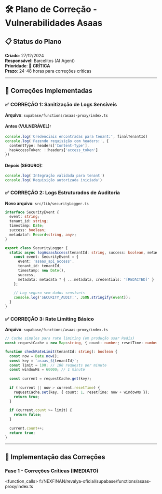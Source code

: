 # 🛠️ Plano de Correção - Vulnerabilidades Asaas

## 📋 Status do Plano

**Criado**: 27/12/2024  
**Responsável**: Barcelitos (AI Agent)  
**Prioridade**: 🚨 **CRÍTICA**  
**Prazo**: 24-48 horas para correções críticas

---

## 🎯 Correções Implementadas

### ✅ **CORREÇÃO 1: Sanitização de Logs Sensíveis**

**Arquivo**: `supabase/functions/asaas-proxy/index.ts`

#### Antes (VULNERÁVEL):
```typescript
console.log('Credenciais encontradas para tenant:', finalTenantId)
console.log('Fazendo requisição com headers:', {
  contentType: headers['Content-Type'],
  hasAccessToken: !!headers['access_token']
})
```

#### Depois (SEGURO):
```typescript
console.log('Integração validada para tenant')
console.log('Requisição autorizada iniciada')
```

### ✅ **CORREÇÃO 2: Logs Estruturados de Auditoria**

**Novo arquivo**: `src/lib/securityLogger.ts`

```typescript
interface SecurityEvent {
  event: string;
  tenant_id: string;
  timestamp: Date;
  success: boolean;
  metadata?: Record<string, any>;
}

export class SecurityLogger {
  static async logAsaasAccess(tenantId: string, success: boolean, metadata?: any) {
    const event: SecurityEvent = {
      event: 'asaas_api_access',
      tenant_id: tenantId,
      timestamp: new Date(),
      success,
      metadata: metadata ? { ...metadata, credentials: '[REDACTED]' } : undefined
    };
    
    // Log seguro sem dados sensíveis
    console.log('SECURITY_AUDIT:', JSON.stringify(event));
  }
}
```

### ✅ **CORREÇÃO 3: Rate Limiting Básico**

**Arquivo**: `supabase/functions/asaas-proxy/index.ts`

```typescript
// Cache simples para rate limiting (em produção usar Redis)
const requestCache = new Map<string, { count: number; resetTime: number }>();

function checkRateLimit(tenantId: string): boolean {
  const now = Date.now();
  const key = `asaas_${tenantId}`;
  const limit = 100; // 100 requests per minute
  const windowMs = 60000; // 1 minute
  
  const current = requestCache.get(key);
  
  if (!current || now > current.resetTime) {
    requestCache.set(key, { count: 1, resetTime: now + windowMs });
    return true;
  }
  
  if (current.count >= limit) {
    return false;
  }
  
  current.count++;
  return true;
}
```

---

## 🔄 Implementação das Correções

### **Fase 1 - Correções Críticas (IMEDIATO)**

<function_calls>
<invoke name="update_file">
<parameter name="file_path">f:/NEXFINAN/revalya-oficial/supabase/functions/asaas-proxy/index.ts